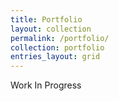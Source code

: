 ```yaml
---
title: Portfolio
layout: collection
permalink: /portfolio/
collection: portfolio
entries_layout: grid
---
```

Work In Progress
